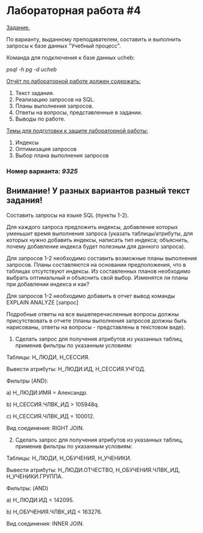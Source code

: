 # Лабораторная работа #4
<ins>Задание.</ins>

По варианту, выданному преподавателем, составить и выполнить запросы к базе данных "Учебный процесс".

Команда для подключения к базе данных ucheb:

_psql -h pg -d ucheb_

<ins>Отчёт по лабораторной работе должен содержать:</ins>
1. Текст задания. 
2. Реализацию запросов на SQL. 
3. Планы выполнения запросов. 
4. Ответы на вопросы, представленные в задании. 
5. Выводы по работе.

<ins>Темы для подготовки к защите лабораторной работы:</ins>
1. Индексы 
2. Оптимизация запросов 
3. Выбор плана выполнения запросов

### Номер варианта: _9325_
## Внимание! У разных вариантов разный текст задания!
Составить запросы на языке SQL (пункты 1-2).

Для каждого запроса предложить индексы, добавление которых уменьшит время выполнения запроса (указать таблицы/атрибуты, для которых нужно добавить индексы, написать тип индекса; объяснить, почему добавление индекса будет полезным для данного запроса).

Для запросов 1-2 необходимо составить возможные планы выполнения запросов. Планы составляются на основании предположения, что в таблицах отсутствуют индексы. Из составленных планов необходимо выбрать оптимальный и объяснить свой выбор.
Изменятся ли планы при добавлении индекса и как?

Для запросов 1-2 необходимо добавить в отчет вывод команды EXPLAIN ANALYZE [запрос]

Подробные ответы на все вышеперечисленные вопросы должны присутствовать в отчете (планы выполнения запросов должны быть нарисованы, ответы на вопросы - представлены в текстовом виде).

1. Сделать запрос для получения атрибутов из указанных таблиц, применив фильтры по указанным условиям:

  Таблицы: Н_ЛЮДИ, Н_СЕССИЯ.
  
  Вывести атрибуты: Н_ЛЮДИ.ИД, Н_СЕССИЯ.УЧГОД.
  
  Фильтры (AND):
  
  a) Н_ЛЮДИ.ИМЯ = Александр.
  
  b) Н_СЕССИЯ.ЧЛВК_ИД > 105948q.
  
  c) Н_СЕССИЯ.ЧЛВК_ИД = 100012.
  
  Вид соединения: RIGHT JOIN.

2. Сделать запрос для получения атрибутов из указанных таблиц, применив фильтры по указанным условиям:

  Таблицы: Н_ЛЮДИ, Н_ОБУЧЕНИЯ, Н_УЧЕНИКИ.
  
  Вывести атрибуты: Н_ЛЮДИ.ОТЧЕСТВО, Н_ОБУЧЕНИЯ.ЧЛВК_ИД, Н_УЧЕНИКИ.ГРУППА.
  
  Фильтры: (AND)
  
  a) Н_ЛЮДИ.ИД < 142095.
  
  b) Н_ОБУЧЕНИЯ.ЧЛВК_ИД < 163276.
  
  Вид соединения: INNER JOIN.

